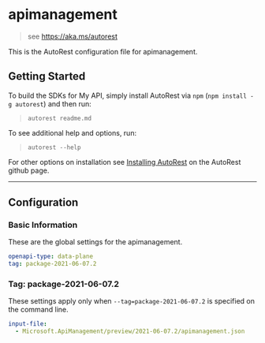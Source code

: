 # apimanagement

> see https://aka.ms/autorest

This is the AutoRest configuration file for apimanagement.

## Getting Started

To build the SDKs for My API, simply install AutoRest via `npm` (`npm install -g autorest`) and then run:

> `autorest readme.md`

To see additional help and options, run:

> `autorest --help`

For other options on installation see [Installing AutoRest](https://aka.ms/autorest/install) on the AutoRest github page.

---

## Configuration

### Basic Information

These are the global settings for the apimanagement.

```yaml
openapi-type: data-plane
tag: package-2021-06-07.2
```

### Tag: package-2021-06-07.2

These settings apply only when `--tag=package-2021-06-07.2` is specified on the command line.

```yaml $(tag) == 'package-2021-06-07.2'
input-file:
  - Microsoft.ApiManagement/preview/2021-06-07.2/apimanagement.json
```
